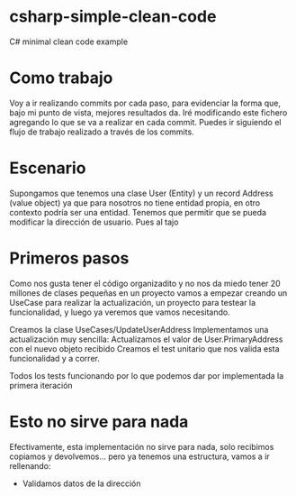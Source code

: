 # csharp-simple-clean-code
C# minimal clean code example

# Como trabajo
Voy a ir realizando commits por cada paso, para evidenciar la forma que, bajo mi punto de vista, mejores resultados da.
Iré modificando este fichero agregando lo que se va a realizar en cada commit.
Puedes ir siguiendo el flujo de trabajo realizado a través de los commits.

# Escenario
Supongamos que tenemos una clase User (Entity) y un record Address (value object) ya que para nosotros no tiene entidad propia, en otro contexto podría ser una entidad.
Tenemos que permitir que se pueda modificar la dirección de usuario. Pues al tajo

# Primeros pasos
Como nos gusta tener el código organizadito y no nos da miedo tener 20 millones de clases pequeñas en un proyecto vamos a empezar creando un UseCase para realizar la actualización, un proyecto para testear la funcionalidad, y luego ya veremos que vamos necesitando.

Creamos la clase UseCases/UpdateUserAddress
Implementamos una actualización muy sencilla: Actualizamos el valor de User.PrimaryAddress con el nuevo objeto recibido
Creamos el test unitario que nos valida esta funcionalidad y a correr.

Todos los tests funcionando por lo que podemos dar por implementada la primera iteración

# Esto no sirve para nada
Efectivamente, esta implementación no sirve para nada, solo recibimos copiamos y devolvemos... pero ya tenemos una estructura, vamos a ir rellenando:
- Validamos datos de la dirección